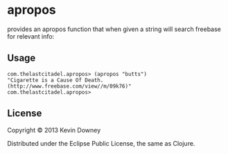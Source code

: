 # apropos

provides an apropos function that when given a string will search
freebase for relevant info:

## Usage

    com.thelastcitadel.apropos> (apropos "butts")
    "Cigarette is a Cause Of Death. (http://www.freebase.com/view//m/09k76)"
    com.thelastcitadel.apropos> 

## License

Copyright © 2013 Kevin Downey

Distributed under the Eclipse Public License, the same as Clojure.
